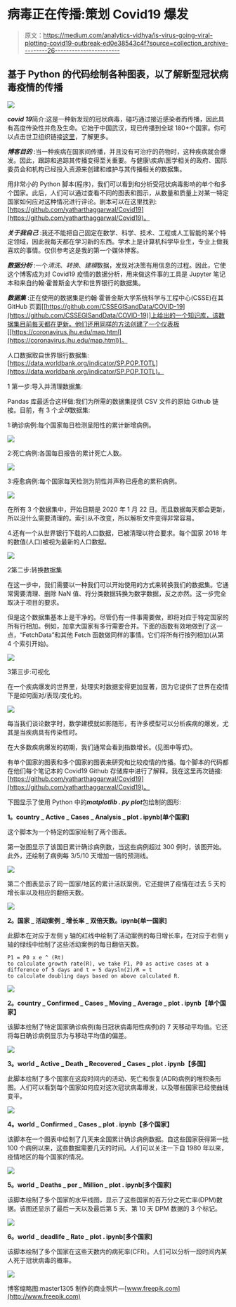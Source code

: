 # 病毒正在传播:策划 Covid19 爆发

> 原文：<https://medium.com/analytics-vidhya/is-virus-going-viral-plotting-covid19-outbreak-ed0e38543c4f?source=collection_archive---------26----------------------->

## 基于 Python 的代码绘制各种图表，以了解新型冠状病毒疫情的传播

![](img/7b62395d324dc028ed9d4f1ff3f0f2a8.png)

***covid 19***简介:这是一种新发现的冠状病毒，碰巧通过接近感染者而传播，因此具有高度传染性并危及生命。它始于中国武汉，现已传播到全球 180+个国家。你可以点击世卫组织链接[这里](https://www.who.int/emergencies/diseases/novel-coronavirus-2019)，了解更多。

***博客目的*** :当一种疾病在国家间传播，并且没有可治疗的药物时，这种疾病就会爆发。因此，跟踪和追踪其传播变得至关重要。与健康\疾病\医学相关的政府、国际委员会和机构已经投入资源来创建和维护与其传播相关的数据集。

用非常小的 Python 脚本(程序)，我们可以看到和分析受冠状病毒影响的单个和多个国家。此后，人们可以通过查看不同的图表和图示，从数量和质量上对某一特定国家如何应对这种情况进行评论。剧本可以在这里找到:[https://github.com/yatharthaggarwal/Covid19](https://github.com/yatharthaggarwal/Covid19)。

***关于我自己*** :我还不能把自己固定在数学、科学、技术、工程或人工智能的某个特定领域，因此我每天都在学习新的东西。学术上是计算机科学毕业生，专业上做我喜欢的事情。仅供参考这是我的第一个媒体博客。

***数据分析*** :一个*清洗*、*转换*、*建模*数据，发现对决策有用信息的过程。因此，它使这个博客成为对 Covid19 疫情的数据分析，用来做这件事的工具是 Jupyter 笔记本和来自约翰·霍普斯金大学和世界银行的数据集。

***数据集*** :正在使用的数据集是约翰·霍普金斯大学系统科学与工程中心(CSSE)在其 GitHub 页面[[https://github.com/CSSEGISandData/COVID-19](https://github.com/CSSEGISandData/COVID-19)]上给出的一个知识库，该数据集目前每天都在更新。他们还用同样的方法创建了一个仪表板[[https://coronavirus.jhu.edu/map.html](https://coronavirus.jhu.edu/map.html)]。

人口数据取自世界银行数据集:[https://data.worldbank.org/indicator/SP.POP.TOTL](https://data.worldbank.org/indicator/SP.POP.TOTL)。

1 第一步:导入并清理数据集:

Pandas 库最适合这样做:我们为所需的数据集提供 CSV 文件的原始 Github 链接。目前，有 3 个*全球*数据集:

1:确诊病例:每个国家每日检测呈阳性的累计新增病例。

![](img/6e6efc5d58ed4d7ab9588cc274520db8.png)

2:死亡病例:各国每日报告的累计死亡人数。

![](img/9ccec9b7dbce6ba8a1ae1bf533d485aa.png)

3:痊愈病例:每个国家每天检测为阴性并声称已痊愈的累积病例。

![](img/1eceb873db5b4fa7eff614f352c07cbb.png)

在所有 3 个数据集中，开始日期是 2020 年 1 月 22 日。而且数据每天都会更新，所以没什么需要清理的。索引从不改变，所以解析文件变得非常容易。

4.还有一个从世界银行下载的人口数据，已被清理以符合要求。每个国家 2018 年的数值(人口)被视为最新的人口数据。

![](img/79a358011d601cf0844475d650f33e3f.png)

2第二步:转换数据集

在这一步中，我们需要以一种我们可以开始使用的方式来转换我们的数据集。它通常需要清理、删除 NaN 值、将分类数据转换为数字数据，反之亦然。这一步完全取决于项目的要求。

但是这个数据集基本上是干净的。尽管仍有一件事需要做，即将对应于特定国家的所有行相加。例如，加拿大国家有多行需要合并。下面的函数有效地做到了这一点，“FetchData”和其他 Fetch 函数做同样的事情。它们将所有行按列相加(从第 4 个索引开始)。

![](img/41ab6e0a206b84ea4eae0eed74e64b51.png)

3第三步:可视化

在一个疾病爆发的世界里，处理实时数据变得更加显著，因为它提供了世界在疫情下是如何面对/表现/变化的。

![](img/6d7cc3a64c35786bea5222e9ec36f657.png)

每当我们谈论数字时，数学建模就如影随形，有许多模型可以分析疾病的爆发，尤其是当疾病具有传染性时。

在大多数疾病爆发的初期，我们通常会看到指数增长。(见图中等式)。

有单个国家的图表和多个国家的图表来研究和比较疫情的传播。每个脚本的代码都在他们每个笔记本的 Covid19 Github 存储库中进行了解释。我在这里再次链接:[https://github.com/yatharthaggarwal/Covid19](https://github.com/yatharthaggarwal/Covid19)。

下图显示了使用 Python 中的***matplotlib . py plot***包绘制的图形:

**1。country _ Active _ Cases _ Analysis _ plot . ipynb[单个国家]**

这个脚本为一个特定的国家绘制了两个图表。

第一张图显示了该国日累计确诊病例数，当这些病例超过 300 例时，该图开始。此外，还绘制了病例每 3/5/10 天增加一倍的预测线。

![](img/c39bc3d4d2ce0fd44cd93e2b1b3aeb8c.png)

第二个图表显示了同一国家/地区的累计活跃案例，它还提供了疫情在过去 5 天的增长率以及相应的翻倍天数。

![](img/154d029ab57d3d2706c29f15239dd7fe.png)

**2。国家 _ 活动案例 _ 增长率 _ 双倍天数。ipynb[单一国家]**

此脚本在对应于左侧 y 轴的红线中绘制了活动案例的每日增长率，在对应于右侧 y 轴的绿线中绘制了这些活动案例的每日翻倍天数。

```
P1 = P0 x e ^ (Rt)
to calculate growth rate(R), we take P1, P0 as active cases at a difference of 5 days and t = 5 daysln(2)/R = t
to calculate doubling days based on above calculated R.
```

![](img/4521a5bda6ac858f616517189438fa58.png)

**2。country _ Confirmed _ Cases _ Moving _ Average _ plot . ipynb【单个国家】**

该脚本绘制了特定国家确诊病例(每日冠状病毒阳性病例)的 7 天移动平均值。它还将每日确诊病例显示为与移动平均值的偏差。

![](img/4ae44756df71b485f421aa9dbc0959e5.png)

**3。world _ Active _ Death _ Recovered _ Cases _ plot . ipynb【多国】**

此脚本绘制了多个国家在这段时间内的活动、死亡和恢复(ADR)病例的堆积条形图。人们可以看到每个国家如何应对这次冠状病毒爆发，以及哪些国家已经使曲线变平。

![](img/ab04f9704f8e59e08f0806a738d9a60b.png)

**4。world _ Confirmed _ Cases _ plot . ipynb【多个国家】**

该脚本在一个图表中绘制了几天来全国累计确诊病例数据。自这些国家获得第一批 100 个病例以来，这些数据需要几天的时间。人们可以关注一下自 1980 年以来，疫情地区的每个国家的情况。

![](img/2e609fba64c8abb04f0c05efaa80b06e.png)

**5。world _ Deaths _ per _ Million _ plot . ipynb[多个国家]**

该脚本绘制了多个国家的水平线图，显示了这些国家的百万分之死亡率(DPM)数据。该图还显示了最后一天以及最后第 5 天、第 10 天 DPM 数据的 3 个标记。

![](img/eab29e972282877f1b0b812df879cbf3.png)

**6。world _ deadlife _ Rate _ plot . ipynb[多个国家]**

该脚本绘制了多个国家在这些天数内的病死率(CFR)。人们可以分析一段时间内某人死于冠状病毒的概率。

![](img/5f10ed254991079ffbf78190eadc7f93.png)

博客缩略图:master1305 制作的商业照片—[www.freepik.com](http://www.freepik.com)